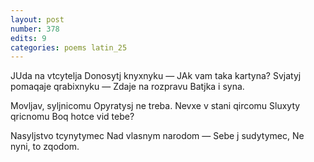 ```yaml
---
layout: post
number: 378
edits: 9
categories: poems latin_25
---
```


JUda na vtcytelja
Donosytj knyxnyku —
JAk vam taka kartyna?
Svjatyj pomaqaje qrabixnyku —
Zdaje na rozpravu
Batjka i syna.

Movljav, syljnicomu 
Opyratysj ne treba.
Nevxe v stani qircomu
Sluxyty qricnomu
Boq hotce vid tebe?

Nasyljstvo tcynytymec
Nad vlasnym narodom —
Sebe j sudytymec, 
Ne nyni, to zqodom.
